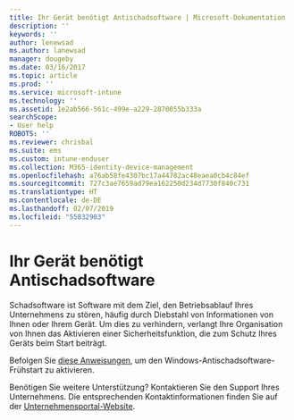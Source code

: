 ```yaml
---
title: Ihr Gerät benötigt Antischadsoftware | Microsoft-Dokumentation
description: ''
keywords: ''
author: lenewsad
ms.author: lanewsad
manager: dougeby
ms.date: 03/16/2017
ms.topic: article
ms.prod: ''
ms.service: microsoft-intune
ms.technology: ''
ms.assetid: 1e2ab566-561c-499e-a229-2870055b333a
searchScope:
- User help
ROBOTS: ''
ms.reviewer: chrisbal
ms.suite: ems
ms.custom: intune-enduser
ms.collection: M365-identity-device-management
ms.openlocfilehash: a76ab58fe4307bc17a44782ac48eaea0cb4c84ef
ms.sourcegitcommit: 727c3ae7659ad79ea162250d234d7730f840c731
ms.translationtype: HT
ms.contentlocale: de-DE
ms.lasthandoff: 02/07/2019
ms.locfileid: "55832903"
---
```

# <a name="your-device-needs-antimalware-software"></a>Ihr Gerät benötigt Antischadsoftware

Schadsoftware ist Software mit dem Ziel, den Betriebsablauf Ihres Unternehmens zu stören, häufig durch Diebstahl von Informationen von Ihnen oder Ihrem Gerät. Um dies zu verhindern, verlangt Ihre Organisation von Ihnen das Aktivieren einer Sicherheitsfunktion, die zum Schutz Ihres Geräts beim Start beiträgt.

Befolgen Sie [diese Anweisungen](https://gallery.technet.microsoft.com/How-to-turn-on-Early-84552ec5), um den Windows-Antischadsoftware-Frühstart zu aktivieren.

Benötigen Sie weitere Unterstützung? Kontaktieren Sie den Support Ihres Unternehmens. Die entsprechenden Kontaktinformationen finden Sie auf der [Unternehmensportal-Website](https://go.microsoft.com/fwlink/?linkid=2010980).
